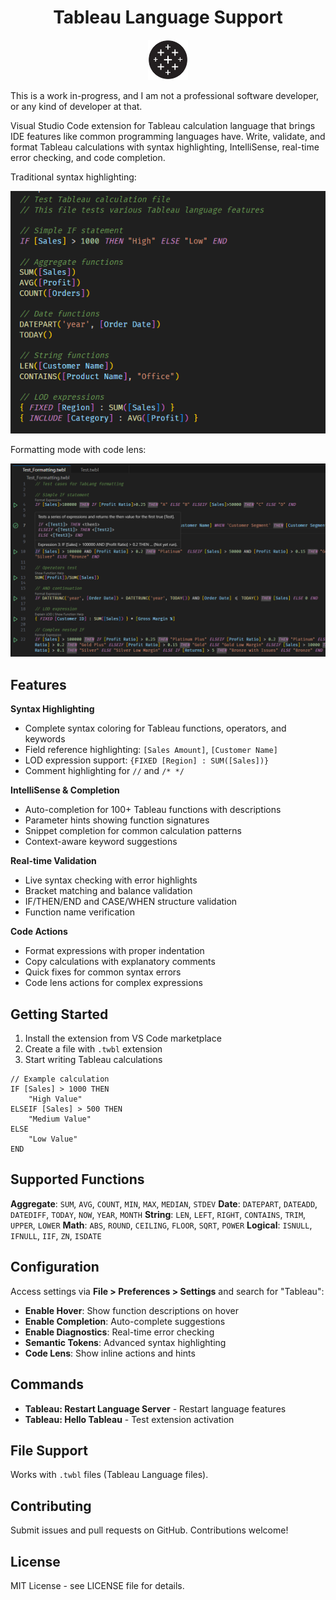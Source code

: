<div align="center">
  <h1>Tableau Language Support</h1>
</div>

<div align="center">
  <img src="./images/tableau-icon.png" alt="Tableau Icon" width="64" height="64">
</div>

This is a work in-progress, and I am not a professional software developer, or any kind of developer at that.

Visual Studio Code extension for Tableau calculation language that brings IDE features like common programming languages have. Write, validate, and format Tableau calculations with syntax highlighting, IntelliSense, real-time error checking, and code completion.

Traditional syntax highlighting:

<img src="./images/example2.png" alt="Additional Example" width="600">

Formatting mode with code lens:

<img src="./images/Example.png" alt="Example Usage" width="600">

## Features

**Syntax Highlighting**
- Complete syntax coloring for Tableau functions, operators, and keywords
- Field reference highlighting: `[Sales Amount]`, `[Customer Name]`
- LOD expression support: `{FIXED [Region] : SUM([Sales])}`
- Comment highlighting for `//` and `/* */`

**IntelliSense & Completion**
- Auto-completion for 100+ Tableau functions with descriptions
- Parameter hints showing function signatures
- Snippet completion for common calculation patterns
- Context-aware keyword suggestions

**Real-time Validation**
- Live syntax checking with error highlights
- Bracket matching and balance validation
- IF/THEN/END and CASE/WHEN structure validation
- Function name verification

**Code Actions**
- Format expressions with proper indentation
- Copy calculations with explanatory comments
- Quick fixes for common syntax errors
- Code lens actions for complex expressions

## Getting Started

1. Install the extension from VS Code marketplace
2. Create a file with `.twbl` extension
3. Start writing Tableau calculations

```tableau
// Example calculation
IF [Sales] > 1000 THEN
    "High Value"
ELSEIF [Sales] > 500 THEN  
    "Medium Value"
ELSE
    "Low Value"
END
```

## Supported Functions

**Aggregate**: `SUM`, `AVG`, `COUNT`, `MIN`, `MAX`, `MEDIAN`, `STDEV`
**Date**: `DATEPART`, `DATEADD`, `DATEDIFF`, `TODAY`, `NOW`, `YEAR`, `MONTH`
**String**: `LEN`, `LEFT`, `RIGHT`, `CONTAINS`, `TRIM`, `UPPER`, `LOWER`
**Math**: `ABS`, `ROUND`, `CEILING`, `FLOOR`, `SQRT`, `POWER`
**Logical**: `ISNULL`, `IFNULL`, `IIF`, `ZN`, `ISDATE`

## Configuration

Access settings via **File > Preferences > Settings** and search for "Tableau":

- **Enable Hover**: Show function descriptions on hover
- **Enable Completion**: Auto-complete suggestions
- **Enable Diagnostics**: Real-time error checking
- **Semantic Tokens**: Advanced syntax highlighting
- **Code Lens**: Show inline actions and hints

## Commands

- **Tableau: Restart Language Server** - Restart language features
- **Tableau: Hello Tableau** - Test extension activation

## File Support

Works with `.twbl` files (Tableau Language files).

## Contributing

Submit issues and pull requests on GitHub. Contributions welcome!

## License

MIT License - see LICENSE file for details.